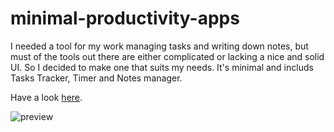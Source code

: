 # minimal-productivity-apps


I needed a tool for my work managing tasks and writing down notes, but must of the tools out there are either complicated or lacking a nice and solid UI. So I decided to make one that suits my needs. It's minimal and includs Tasks Tracker, Timer and Notes manager.

Have a look [here](https://saconway.github.io/minimal-productivity-apps/).

![preview](https://saconway.github.io/minimal-productivity-apps/preview.jpg)
